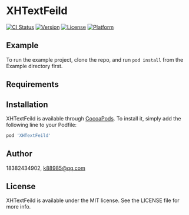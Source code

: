 # XHTextFeild

[![CI Status](https://img.shields.io/travis/18382434902/XHTextFeild.svg?style=flat)](https://travis-ci.org/18382434902/XHTextFeild)
[![Version](https://img.shields.io/cocoapods/v/XHTextFeild.svg?style=flat)](https://cocoapods.org/pods/XHTextFeild)
[![License](https://img.shields.io/cocoapods/l/XHTextFeild.svg?style=flat)](https://cocoapods.org/pods/XHTextFeild)
[![Platform](https://img.shields.io/cocoapods/p/XHTextFeild.svg?style=flat)](https://cocoapods.org/pods/XHTextFeild)

## Example

To run the example project, clone the repo, and run `pod install` from the Example directory first.

## Requirements

## Installation

XHTextFeild is available through [CocoaPods](https://cocoapods.org). To install
it, simply add the following line to your Podfile:

```ruby
pod 'XHTextFeild'
```

## Author

18382434902, k88985@qq.com

## License

XHTextFeild is available under the MIT license. See the LICENSE file for more info.
